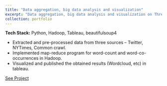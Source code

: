 ```yaml
---
title: "Data aggregation, big data analysis and visualization"
excerpt: "Data aggregation, big data analysis and visualization on Three different data sources."
collection: portfolio
---
```


**Tech Stack:** Python, Hadoop, Tableau, beautifulsoup4

* Extracted and pre-processed data from three sources – Twitter, NYTimes, Common crawl.
* Implemented map-reduce program for word-count and word-co-occurrences in Hadoop.
* Visualized and published the obtained results (Wordcloud, etc) in tableau.

[See Project](https://github.com/MonicaVashu/Data-Intensive-computing/tree/master/MR)
